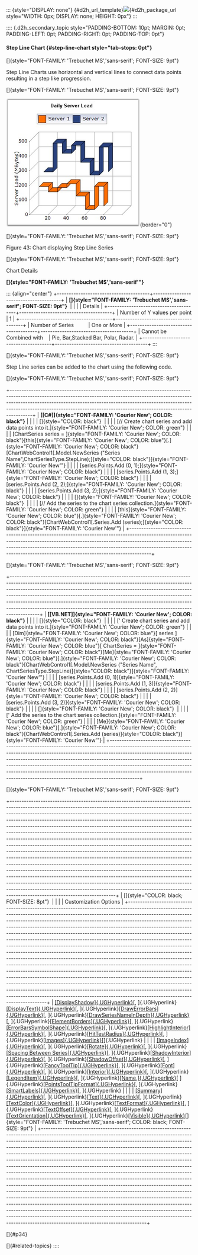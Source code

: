 ::: {style="DISPLAY: none"}
[](ms-xhelp:///?Id=d2h_url_template){#d2h_url_template}![](!package_url!){#d2h_package_url style="WIDTH: 0px; DISPLAY: none; HEIGHT: 0px"}
:::

:::: {.d2h_secondary_topic style="PADDING-BOTTOM: 10pt; MARGIN: 0pt; PADDING-LEFT: 0pt; PADDING-RIGHT: 0pt; PADDING-TOP: 0pt"}
#### Step Line Chart {#step-line-chart style="tab-stops: 0pt"}

[]{style="FONT-FAMILY: 'Trebuchet MS','sans-serif'; FONT-SIZE: 9pt"} 

Step Line Charts use horizontal and vertical lines to connect data points resulting in a step like progression.

[]{style="FONT-FAMILY: 'Trebuchet MS','sans-serif'; FONT-SIZE: 9pt"} 

![](ImagesExt/image64_48.jpg){border="0"}

[]{style="FONT-FAMILY: 'Trebuchet MS','sans-serif'; FONT-SIZE: 9pt"} 

Figure 43: Chart displaying Step Line Series

[]{style="FONT-FAMILY: 'Trebuchet MS','sans-serif'; FONT-SIZE: 9pt"} 

Chart Details

**[]{style="FONT-FAMILY: 'Trebuchet MS','sans-serif'"}** 

::: {align="center"}
+---------------------------------------+---------------------------------------+
| **[]{style="FONT-FAMILY: 'Trebuchet MS','sans-serif'; FONT-SIZE: 9pt"}**      |
|                                                                               |
| Details                                                                       |
+---------------------------------------+---------------------------------------+
| Number of Y values per point          | 1                                     |
+---------------------------------------+---------------------------------------+
| Number of Series                      | One or More                           |
+---------------------------------------+---------------------------------------+
| Cannot be Combined with               | Pie, Bar,Stacked Bar, Polar, Radar.   |
+---------------------------------------+---------------------------------------+
:::

[]{style="FONT-FAMILY: 'Trebuchet MS','sans-serif'; FONT-SIZE: 9pt"} 

Step Line series can be added to the chart using the following code.

[]{style="FONT-FAMILY: 'Trebuchet MS','sans-serif'; FONT-SIZE: 9pt"} 

+---------------------------------------------------------------------------------------------------------------------------------------------------------------------------------------------------------------------------------------------------------------------------------------------------------------------------------+
| **[\[C#\]]{style="FONT-FAMILY: 'Courier New'; COLOR: black"}**                                                                                                                                                                                                                                                                  |
|                                                                                                                                                                                                                                                                                                                                 |
| []{style="COLOR: black"}                                                                                                                                                                                                                                                                                                        |
|                                                                                                                                                                                                                                                                                                                                 |
| [// Create chart series and add data points into it.]{style="FONT-FAMILY: 'Courier New'; COLOR: green"}                                                                                                                                                                                                                         |
|                                                                                                                                                                                                                                                                                                                                 |
| [ChartSeries series = ]{style="FONT-FAMILY: 'Courier New'; COLOR: black"}[this]{style="FONT-FAMILY: 'Courier New'; COLOR: blue"}[.]{style="FONT-FAMILY: 'Courier New'; COLOR: black"}[ChartWebControl1[.Model.NewSeries (\"Series Name\",ChartSeriesType.StepLine);]{style="COLOR: black"}]{style="FONT-FAMILY: 'Courier New'"} |
|                                                                                                                                                                                                                                                                                                                                 |
| [series.Points.Add (0, 1);]{style="FONT-FAMILY: 'Courier New'; COLOR: black"}                                                                                                                                                                                                                                                   |
|                                                                                                                                                                                                                                                                                                                                 |
| [series.Points.Add (1, 3);]{style="FONT-FAMILY: 'Courier New'; COLOR: black"}                                                                                                                                                                                                                                                   |
|                                                                                                                                                                                                                                                                                                                                 |
| [series.Points.Add (2, 2);]{style="FONT-FAMILY: 'Courier New'; COLOR: black"}                                                                                                                                                                                                                                                   |
|                                                                                                                                                                                                                                                                                                                                 |
| [series.Points.Add (3, 2);]{style="FONT-FAMILY: 'Courier New'; COLOR: black"}                                                                                                                                                                                                                                                   |
|                                                                                                                                                                                                                                                                                                                                 |
| []{style="FONT-FAMILY: 'Courier New'; COLOR: black"}                                                                                                                                                                                                                                                                            |
|                                                                                                                                                                                                                                                                                                                                 |
| [// Add the series to the chart series collection.]{style="FONT-FAMILY: 'Courier New'; COLOR: green"}                                                                                                                                                                                                                           |
|                                                                                                                                                                                                                                                                                                                                 |
| [this]{style="FONT-FAMILY: 'Courier New'; COLOR: blue"}[.]{style="FONT-FAMILY: 'Courier New'; COLOR: black"}[ChartWebControl1[.Series.Add (series);]{style="COLOR: black"}]{style="FONT-FAMILY: 'Courier New'"}                                                                                                                 |
+---------------------------------------------------------------------------------------------------------------------------------------------------------------------------------------------------------------------------------------------------------------------------------------------------------------------------------+

[]{style="FONT-FAMILY: 'Trebuchet MS','sans-serif'; FONT-SIZE: 9pt"} 

+------------------------------------------------------------------------------------------------------------------------------------------------------------------------------------------------------------------------------------------------------------------------------------------------------------------------------------------------------------------------------------------------------------------------------------------------------------------------------------------------+
| **[\[VB.NET\]]{style="FONT-FAMILY: 'Courier New'; COLOR: black"}**                                                                                                                                                                                                                                                                                                                                                                                                                             |
|                                                                                                                                                                                                                                                                                                                                                                                                                                                                                                |
| []{style="COLOR: black"}                                                                                                                                                                                                                                                                                                                                                                                                                                                                       |
|                                                                                                                                                                                                                                                                                                                                                                                                                                                                                                |
| [\' Create chart series and add data points into it.]{style="FONT-FAMILY: 'Courier New'; COLOR: green"}                                                                                                                                                                                                                                                                                                                                                                                        |
|                                                                                                                                                                                                                                                                                                                                                                                                                                                                                                |
| [Dim]{style="FONT-FAMILY: 'Courier New'; COLOR: blue"}[ series ]{style="FONT-FAMILY: 'Courier New'; COLOR: black"}[As]{style="FONT-FAMILY: 'Courier New'; COLOR: blue"}[ ChartSeries = ]{style="FONT-FAMILY: 'Courier New'; COLOR: black"}[Me]{style="FONT-FAMILY: 'Courier New'; COLOR: blue"}[.]{style="FONT-FAMILY: 'Courier New'; COLOR: black"}[ChartWebControl1[.Model.NewSeries (\"Series Name\", ChartSeriesType.StepLine)]{style="COLOR: black"}]{style="FONT-FAMILY: 'Courier New'"} |
|                                                                                                                                                                                                                                                                                                                                                                                                                                                                                                |
| [series.Points.Add (0, 1)]{style="FONT-FAMILY: 'Courier New'; COLOR: black"}                                                                                                                                                                                                                                                                                                                                                                                                                   |
|                                                                                                                                                                                                                                                                                                                                                                                                                                                                                                |
| [series.Points.Add (1, 3)]{style="FONT-FAMILY: 'Courier New'; COLOR: black"}                                                                                                                                                                                                                                                                                                                                                                                                                   |
|                                                                                                                                                                                                                                                                                                                                                                                                                                                                                                |
| [series.Points.Add (2, 2)]{style="FONT-FAMILY: 'Courier New'; COLOR: black"}                                                                                                                                                                                                                                                                                                                                                                                                                   |
|                                                                                                                                                                                                                                                                                                                                                                                                                                                                                                |
| [series.Points.Add (3, 2)]{style="FONT-FAMILY: 'Courier New'; COLOR: black"}                                                                                                                                                                                                                                                                                                                                                                                                                   |
|                                                                                                                                                                                                                                                                                                                                                                                                                                                                                                |
| []{style="FONT-FAMILY: 'Courier New'; COLOR: black"}                                                                                                                                                                                                                                                                                                                                                                                                                                           |
|                                                                                                                                                                                                                                                                                                                                                                                                                                                                                                |
| [\' Add the series to the chart series collection.]{style="FONT-FAMILY: 'Courier New'; COLOR: green"}                                                                                                                                                                                                                                                                                                                                                                                          |
|                                                                                                                                                                                                                                                                                                                                                                                                                                                                                                |
| [Me]{style="FONT-FAMILY: 'Courier New'; COLOR: blue"}[.]{style="FONT-FAMILY: 'Courier New'; COLOR: black"}[ChartWebControl1[.Series.Add (series)]{style="COLOR: black"}]{style="FONT-FAMILY: 'Courier New'"}                                                                                                                                                                                                                                                                                   |
+------------------------------------------------------------------------------------------------------------------------------------------------------------------------------------------------------------------------------------------------------------------------------------------------------------------------------------------------------------------------------------------------------------------------------------------------------------------------------------------------+

[]{style="FONT-FAMILY: 'Trebuchet MS','sans-serif'; FONT-SIZE: 9pt"} 

+--------------------------------------------------------------------------------------------------------------------------------------------------------------------------------------------------------------------------------------------------------------------------------------------------------------------------------------------------------------------------------------------------------------------------------------------------------------------------------------------------------------------------------------------------------------------------------------------------------------------------------------------------------------------------------------------------------------------------------------------------------------------------------------------------------------------------------------------------------------------------------------------------------------------------------------------------------------------------------------------------------------------------------------------------------------------------------------------------------------------------------------------------------------------------------------------------------------------------------------------------------------+
| []{style="COLOR: black; FONT-SIZE: 8pt"}                                                                                                                                                                                                                                                                                                                                                                                                                                                                                                                                                                                                                                                                                                                                                                                                                                                                                                                                                                                                                                                                                                                                                                                                                     |
|                                                                                                                                                                                                                                                                                                                                                                                                                                                                                                                                                                                                                                                                                                                                                                                                                                                                                                                                                                                                                                                                                                                                                                                                                                                              |
| Customization Options                                                                                                                                                                                                                                                                                                                                                                                                                                                                                                                                                                                                                                                                                                                                                                                                                                                                                                                                                                                                                                                                                                                                                                                                                                        |
+--------------------------------------------------------------------------------------------------------------------------------------------------------------------------------------------------------------------------------------------------------------------------------------------------------------------------------------------------------------------------------------------------------------------------------------------------------------------------------------------------------------------------------------------------------------------------------------------------------------------------------------------------------------------------------------------------------------------------------------------------------------------------------------------------------------------------------------------------------------------------------------------------------------------------------------------------------------------------------------------------------------------------------------------------------------------------------------------------------------------------------------------------------------------------------------------------------------------------------------------------------------+
| [[DisplayShadow]{.UGHyperlink}](ms-xhelp:///?Id=fd92a661-fbc5-45ac-a250-c07dac9b533e)[, ]{.UGHyperlink}[[DisplayText]{.UGHyperlink}](ms-xhelp:///?Id=fd92a661-fbc5-45ac-a250-c07dac9b533e)[, ]{.UGHyperlink}[[DrawErrorBars]{.UGHyperlink}](ms-xhelp:///?Id=fd92a661-fbc5-45ac-a250-c07dac9b533e)[, ]{.UGHyperlink}[[DrawSeriesNameInDepth]{.UGHyperlink}](ms-xhelp:///?Id=fd92a661-fbc5-45ac-a250-c07dac9b533e)[, ]{.UGHyperlink}[[ElementBorders]{.UGHyperlink}](ms-xhelp:///?Id=fd92a661-fbc5-45ac-a250-c07dac9b533e)[, ]{.UGHyperlink}[[ErrorBarsSymbolShape]{.UGHyperlink}](ms-xhelp:///?Id=fd92a661-fbc5-45ac-a250-c07dac9b533e)[, ]{.UGHyperlink}[[HighlightInterior]{.UGHyperlink}](ms-xhelp:///?Id=00545376-2686-428e-8ce1-adc8249f16a2)[, ]{.UGHyperlink}[[HitTestRadius]{.UGHyperlink}](ms-xhelp:///?Id=fd92a661-fbc5-45ac-a250-c07dac9b533e)[, ]{.UGHyperlink}[[Images]{.UGHyperlink}](ms-xhelp:///?Id=23bea99c-c815-4c43-a41d-38f743622d7b)[]{.UGHyperlink}                                                                                                                                                                                                                                                                                     |
|                                                                                                                                                                                                                                                                                                                                                                                                                                                                                                                                                                                                                                                                                                                                                                                                                                                                                                                                                                                                                                                                                                                                                                                                                                                              |
| [[ImageIndex]{.UGHyperlink}](ms-xhelp:///?Id=49faf9d9-f56e-4dfa-a783-6093cc6a0464)[, ]{.UGHyperlink}[[Rotate]{.UGHyperlink}](ms-xhelp:///?Id=e2a90a92-24f8-401c-91df-8ecbf132b958)[, ]{.UGHyperlink}[[Spacing Between Series]{.UGHyperlink}](ms-xhelp:///?Id=a781f42f-eec8-41bd-923e-3e3ad9df8969)[, ]{.UGHyperlink}[[ShadowInterior]{.UGHyperlink}](ms-xhelp:///?Id=a781f42f-eec8-41bd-923e-3e3ad9df8969)[, ]{.UGHyperlink}[[ShadowOffset]{.UGHyperlink}](ms-xhelp:///?Id=9e6678c6-bffa-4c34-929e-0e7552793b26)[, ]{.UGHyperlink}[[FancyToolTip]{.UGHyperlink}](ms-xhelp:///?Id=0084ede0-77ef-41ab-8134-c4885caa1c22)[, ]{.UGHyperlink}[[Font]{.UGHyperlink}](ms-xhelp:///?Id=b1c21b8d-8c5c-47cf-9b9b-fcf42554913b)[, ]{.UGHyperlink}[[Interior]{.UGHyperlink}](ms-xhelp:///?Id=fd92a661-fbc5-45ac-a250-c07dac9b533e)[, ]{.UGHyperlink}[[LegendItem]{.UGHyperlink}](ms-xhelp:///?Id=b1c21b8d-8c5c-47cf-9b9b-fcf42554913b)[, ]{.UGHyperlink}[[Name,]{.UGHyperlink}](ms-xhelp:///?Id=fd92a661-fbc5-45ac-a250-c07dac9b533e)[ ]{.UGHyperlink}[[PointsToolTipFormat]{.UGHyperlink}](ms-xhelp:///?Id=b1c21b8d-8c5c-47cf-9b9b-fcf42554913b)[, ]{.UGHyperlink}[[SmartLabels]{.UGHyperlink}](ms-xhelp:///?Id=fd92a661-fbc5-45ac-a250-c07dac9b533e)[, ]{.UGHyperlink} |
|                                                                                                                                                                                                                                                                                                                                                                                                                                                                                                                                                                                                                                                                                                                                                                                                                                                                                                                                                                                                                                                                                                                                                                                                                                                              |
| [[Summary]{.UGHyperlink}](ms-xhelp:///?Id=d3278943-c58b-4a3e-a82f-c45bdaac2095)[, ]{.UGHyperlink}[[Text]{.UGHyperlink}](ms-xhelp:///?Id=be5d4243-0e64-455e-8324-30f0d5d9afce)[, ]{.UGHyperlink}[[TextColor]{.UGHyperlink}](ms-xhelp:///?Id=be5d4243-0e64-455e-8324-30f0d5d9afce)[, ]{.UGHyperlink}[[TextFormat]{.UGHyperlink}](ms-xhelp:///?Id=5ff18338-2f26-4cdc-94d4-1b1ce31f9f5a)[, ]{.UGHyperlink}[[TextOffset]{.UGHyperlink}](ms-xhelp:///?Id=3e15d284-e006-429f-9d73-fc5793f6a033)[, ]{.UGHyperlink}[[TextOrientation]{.UGHyperlink}](ms-xhelp:///?Id=6ba27249-bfb3-42fd-912d-18988d20491f)[, ]{.UGHyperlink}[[Visible]{.UGHyperlink}](ms-xhelp:///?Id=48ebfdae-67dc-4fce-a339-96b687590276)[]{style="FONT-FAMILY: 'Trebuchet MS','sans-serif'; COLOR: black; FONT-SIZE: 9pt"}                                                                                                                                                                                                                                                                                                                                                                                                                                                                         |
+--------------------------------------------------------------------------------------------------------------------------------------------------------------------------------------------------------------------------------------------------------------------------------------------------------------------------------------------------------------------------------------------------------------------------------------------------------------------------------------------------------------------------------------------------------------------------------------------------------------------------------------------------------------------------------------------------------------------------------------------------------------------------------------------------------------------------------------------------------------------------------------------------------------------------------------------------------------------------------------------------------------------------------------------------------------------------------------------------------------------------------------------------------------------------------------------------------------------------------------------------------------+

[]{#p34} 

[]{#related-topics}
::::

